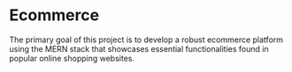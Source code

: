 # Ecommerce
The primary goal of this project is to develop a robust ecommerce platform using the MERN stack that showcases essential functionalities found in popular online shopping websites.
